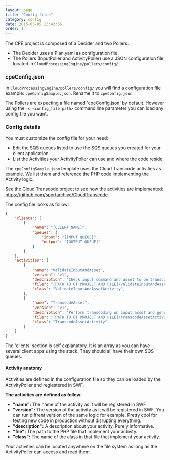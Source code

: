 ```yaml
---
layout: page
title: "Config files"
category: config
date: 2015-05-05 23:43:56
order: 1
---
```


The CPE project is composed of a Decider and two Pollers.

   - The Decider uses a Plan.yaml as configuration file.
   - The Pollers (InputPoller and ActivityPoller) use a JSON configuration file located in `CloudProcessingEngine/pollers/config/`

### cpeConfig.json

In `CloudProcessingEngine/pollers/config/` you will find a configuration file example: `cpeConfigSample.json`. Rename it to `cpeConfig.json`.

The Pollers are expecting a file named 'cpeConfig.json' by default. However using the `-c <config_file path>` command line parameter you can load any config file you want.

### Config details

You must customize the config file for your need:

   - Edit the SQS queues listed to use the SQS queues you created for your client application
   - List the Activities your ActivityPoller can use and where the code reside.

The `cpeConfigSample.json` template uses the Cloud Transcode activities as example. We list them and reference the PHP code implementing the Activity logic.

See the Cloud Transcode project to see how the activities are implemented: https://github.com/sportarchive/CloudTranscode

The config file looks as follow:

```json
{
    "clients": [
        {
            "name": "[CLIENT NAME]",
            "queues": {
                "input": "[INPUT QUEUE]",
                "output": "[OUTPUT QUEUE]"
            }
        }
    ],
    "activities": [
        {
            "name": "ValidateInputAndAsset",
            "version": "v1",
            "description": "Check input command and asset to be transcoded. FFProbe the input file.",
            "file": "[PATH TO CT PROJECT AND FILE]/ValidateInputAndAssetActivity.php",
            "class": "ValidateInputAndAssetActivity",
        },
        {
            "name": "TranscodeAsset",
            "version": "v1",
            "description": "Perform transcoding on input asset and generate output file(s)",
            "file": "[PATH TO CT PROJECT AND FILE]/TranscodeAssetActivity.php",
            "class": "TranscodeAssetActivity"
        }
    ]
}
```

The 'clients' section is self explanatory. It is an array as you can have several client apps using the stack. They should all have their own SQS queues.

#### Activity anatomy

Activities are defined in the configuration file so they can be loaded by the ActivityPoller and regiestered in SWF.

**The activities are defined as follow:**

   - **"name":** The name of the activity as it will be registered in SWF
   - **"version":** The version of the activity as it will be registered in SWF. You can run diffrent version of the same logic for example. Pretty cool for testing new code in production without disrupting everything.
   - **"description":** A description about your activity. Purely informative.
   - **"file":** The path to the PHP file that implement your activity.
   - **"class":** The name of the class in that file that implement your activity.

Your activities can be located anywhere on the file system as long as the ActivityPoller can access and read them.
